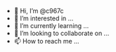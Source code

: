 - 👋 Hi, I’m @c967c
- 👀 I’m interested in ...
- 🌱 I’m currently learning ...
- 💞️ I’m looking to collaborate on ...
- 📫 How to reach me ...

<!---
c967c/c967c is a ✨ special ✨ repository because its `README.md` (this file) appears on your GitHub profile.
You can click the Preview link to take a look at your changes.
--->
